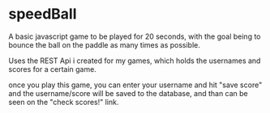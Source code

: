 # speedBall
A basic javascript game to be played for 20 seconds, with the goal being to bounce the ball on the paddle as many times as possible.

Uses the REST Api i created for my games, which holds the usernames and scores for a certain game. 

once you play this game, you can enter your username and hit "save score" and the username/score will be saved to the database,  and than
can be seen on the "check scores!" link.
